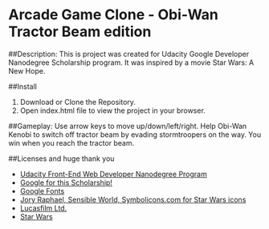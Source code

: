 # Arcade Game Clone - Obi-Wan Tractor Beam edition

##Description:
This is project was created for Udacity Google Developer Nanodegree Scholarship program.
It was inspired by a movie Star Wars: A New Hope.

##Install
1. Download or Clone the Repository.
2. Open index.html file to view the project in your browser.

##Gameplay:
Use arrow keys to move up/down/left/right.
Help Obi-Wan Kenobi to switch off tractor beam by evading stormtroopers on the way.
You win when you reach the tractor beam.


##Licenses and huge thank you
* [Udacity Front-End Web Developer Nanodegree Program](https://udacity.com/course/front-end-web-developer-nanodegree--nd001)
* [Google for this Scholarship!](https://developers.google.com/training/)
* [Google Fonts](https://fonts.google.com/)
* [Jory Raphael, Sensible World, Symbolicons.com for Star Wars icons](https://symbolicons.com/license)
* [Lucasfilm Ltd.](http://lucasfilm.com/)
* [Star Wars](https://www.starwars.com/)